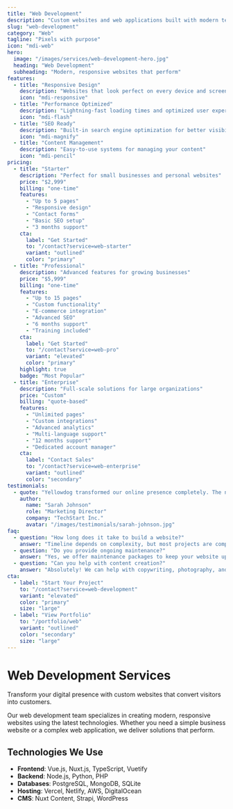 ```yaml
---
title: "Web Development"
description: "Custom websites and web applications built with modern technologies"
slug: "web-development"
category: "Web"
tagline: "Pixels with purpose"
icon: "mdi-web"
hero:
  image: "/images/services/web-development-hero.jpg"
  heading: "Web Development"
  subheading: "Modern, responsive websites that perform"
features:
  - title: "Responsive Design"
    description: "Websites that look perfect on every device and screen size"
    icon: "mdi-responsive"
  - title: "Performance Optimized"
    description: "Lightning-fast loading times and optimized user experience"
    icon: "mdi-flash"
  - title: "SEO Ready"
    description: "Built-in search engine optimization for better visibility"
    icon: "mdi-magnify"
  - title: "Content Management"
    description: "Easy-to-use systems for managing your content"
    icon: "mdi-pencil"
pricing:
  - title: "Starter"
    description: "Perfect for small businesses and personal websites"
    price: "$2,999"
    billing: "one-time"
    features:
      - "Up to 5 pages"
      - "Responsive design"
      - "Contact forms"
      - "Basic SEO setup"
      - "3 months support"
    cta:
      label: "Get Started"
      to: "/contact?service=web-starter"
      variant: "outlined"
      color: "primary"
  - title: "Professional"
    description: "Advanced features for growing businesses"
    price: "$5,999"
    billing: "one-time"
    features:
      - "Up to 15 pages"
      - "Custom functionality"
      - "E-commerce integration"
      - "Advanced SEO"
      - "6 months support"
      - "Training included"
    cta:
      label: "Get Started"
      to: "/contact?service=web-pro"
      variant: "elevated"
      color: "primary"
    highlight: true
    badge: "Most Popular"
  - title: "Enterprise"
    description: "Full-scale solutions for large organizations"
    price: "Custom"
    billing: "quote-based"
    features:
      - "Unlimited pages"
      - "Custom integrations"
      - "Advanced analytics"
      - "Multi-language support"
      - "12 months support"
      - "Dedicated account manager"
    cta:
      label: "Contact Sales"
      to: "/contact?service=web-enterprise"
      variant: "outlined"
      color: "secondary"
testimonials:
  - quote: "Yellowdog transformed our online presence completely. The new website not only looks amazing but has significantly improved our conversion rates."
    author:
      name: "Sarah Johnson"
      role: "Marketing Director"
      company: "TechStart Inc."
      avatar: "/images/testimonials/sarah-johnson.jpg"
faq:
  - question: "How long does it take to build a website?"
    answer: "Timeline depends on complexity, but most projects are completed within 4-8 weeks from approval of designs."
  - question: "Do you provide ongoing maintenance?"
    answer: "Yes, we offer maintenance packages to keep your website updated, secure, and running smoothly."
  - question: "Can you help with content creation?"
    answer: "Absolutely! We can help with copywriting, photography, and creating compelling content for your website."
cta:
  - label: "Start Your Project"
    to: "/contact?service=web-development"
    variant: "elevated"
    color: "primary"
    size: "large"
  - label: "View Portfolio"
    to: "/portfolio/web"
    variant: "outlined"
    color: "secondary"
    size: "large"
---
```


# Web Development Services

Transform your digital presence with custom websites that convert visitors into customers.

Our web development team specializes in creating modern, responsive websites using the latest technologies. Whether you need a simple business website or a complex web application, we deliver solutions that perform.

## Technologies We Use

- **Frontend**: Vue.js, Nuxt.js, TypeScript, Vuetify
- **Backend**: Node.js, Python, PHP
- **Databases**: PostgreSQL, MongoDB, SQLite
- **Hosting**: Vercel, Netlify, AWS, DigitalOcean
- **CMS**: Nuxt Content, Strapi, WordPress
